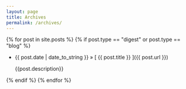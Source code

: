 ```yaml
---
layout: page
title: Archives
permalink: /archives/
---
```


{% for post in site.posts %}
  {% if post.type == "digest" or post.type == "blog" %}
  * {{ post.date | date_to_string }} &raquo; [ {{ post.title }} ]({{ post.url }})
    <p>{{post.description}}</p>
  {% endif %}
{% endfor %}
